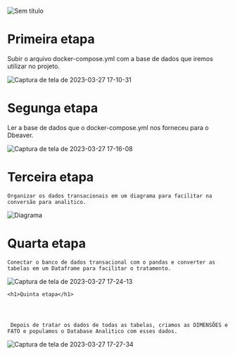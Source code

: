 ![Sem título](https://user-images.githubusercontent.com/60200989/228046715-84d57f17-ef91-4a5f-8dec-eb3d168fafdb.jpeg)


<h1>Primeira etapa</h1>
  
Subir o arquivo docker-compose.yml com a base de dados que iremos utilizar no projeto.
  
 ![Captura de tela de 2023-03-27 17-10-31](https://user-images.githubusercontent.com/60200989/228055433-c20e892b-55f9-4344-aada-c9b0009e9ed2.png)
  
  <h1>Segunga etapa</h1>
    
  
  Ler a base de dados que o docker-compose.yml nos forneceu para o Dbeaver.
    
    
    
![Captura de tela de 2023-03-27 17-16-08](https://user-images.githubusercontent.com/60200989/228056484-5fa52d94-dce7-49b0-8eff-895b64ae42d6.png)
    
    
  <h1>Terceira etapa</h1>
    
   
    
    Organizar os dados transacionais em um diagrama para facilitar na conversão para analitico.
    
    
    
    
   ![Diagrama](https://user-images.githubusercontent.com/60200989/228056996-cd9692e8-fd8c-4463-82ec-3038acd8eea7.png)
    
  <h1>Quarta etapa</h1>
    
   
    Conectar o banco de dados transacional com o pandas e converter as tabelas em um Dataframe para facilitar o tratamento.
    
    
![Captura de tela de 2023-03-27 17-24-13](https://user-images.githubusercontent.com/60200989/228058043-7e289f98-2834-41c8-bca4-cc8f3ddc53df.png)
    
    
    <h1>Quinta etapa</h1>
      
 
      
      
     Depois de tratar os dados de todas as tabelas, criamos as DIMENSÕES e FATO e populamos o Database Analitico com esses dados.
      
      
      
   ![Captura de tela de 2023-03-27 17-27-34](https://user-images.githubusercontent.com/60200989/228059217-8df38519-56ff-4333-9250-92c61a3b5536.png)


    
    
  

    

